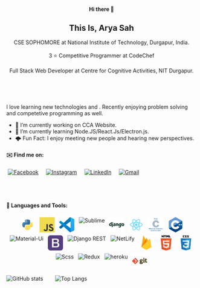 <div align="center">
  <h4>Hi there 👋 </h4>
  <h2>This Is, <b>Arya Sah</b></h2>

CSE SOPHOMORE at National Institute of Technology, Durgapur, India.<br/><br/> 3 ⭐ Competitive Programmer at CodeChef <br/> <br/>Full Stack Web Developer at Centre for Cognitive Activities, NIT Durgapur.
<!-- <br/><br/>
![](https://visitor-badge.laobi.icu/badge?page_id=Aryasah.Aryasah) -->
</div>

<br/><br/><br/>

I love learning new technologies and . Recently enjoying problem solving  and competetive  programming as well.



* 🔭 I’m currently working on CCA Website.
* 🌱 I’m currently learning Node.JS/React.Js/Electron.js.
* 🌩️ Fun Fact: I enjoy meeting new people and hearing new perspectives.


#### ✉️ Find me on:
<p align="centter">
    <a href="https://www.facebook.com/arya.sah.98892"> <img src="https://user-images.githubusercontent.com/75942764/131228135-61444bb5-aec3-48f4-b441-b89c2f46d2be.png" alt="Facebook" height="30" style="vertical-align:top; margin:4px"></a>&nbsp;&nbsp;
    <a href="https://www.instagram.com/aryasah30/"> <img src="https://mybabyfly.com/wp-content/uploads/2019/03/instagram.png" alt="Instagram" height="30" style="vertical-align:top; margin:4px"></a>&nbsp;&nbsp;
    <a href="https://www.linkedin.com/in/arya-sah-5100121b3/"> <img src="https://sguru.org/wp-content/uploads/2018/02/square-linkedin-512.png" alt="LinkedIn" height="30" style="vertical-align:top; margin:4px"></a>&nbsp;&nbsp;
    <a href="mailto:aryasah30@gmail.com?subject=subject"> <img src="https://upload.wikimedia.org/wikipedia/commons/thumb/7/7e/Gmail_icon_(2020).svg/1200px-Gmail_icon_(2020).svg.png" alt="Gmail" height="30" style="vertical-align:top; margin:4px"></a>
</p>
 
<br/><br/>
#### 🧰 Languages and Tools:
<p align="center">
<img src="https://raw.githubusercontent.com/github/explore/80688e429a7d4ef2fca1e82350fe8e3517d3494d/topics/python/python.png" alt="Python" height="40" style="vertical-align:top; margin:4px">
<img src="https://raw.githubusercontent.com/github/explore/80688e429a7d4ef2fca1e82350fe8e3517d3494d/topics/javascript/javascript.png" alt="Javascript" height="40" style="vertical-align:top; margin:4px">
<img src="https://raw.githubusercontent.com/github/explore/80688e429a7d4ef2fca1e82350fe8e3517d3494d/topics/visual-studio-code/visual-studio-code.png" alt="VS Code" height="40" style="vertical-align:top; margin:4px">
<img src="https://upload.wikimedia.org/wikipedia/en/d/d2/Sublime_Text_3_logo.png" alt="Sublime" height="40" style="vertical-align:top; margin:4px">
<img src="https://raw.githubusercontent.com/github/explore/80688e429a7d4ef2fca1e82350fe8e3517d3494d/topics/django/django.png" alt="Django" height="40" style="vertical-align:top; margin:4px">
<img src="https://raw.githubusercontent.com/github/explore/80688e429a7d4ef2fca1e82350fe8e3517d3494d/topics/react/react.png" alt="React js" height="40" style="vertical-align:top; margin:4px">
<img src="https://raw.githubusercontent.com/github/explore/80688e429a7d4ef2fca1e82350fe8e3517d3494d/topics/c/c.png" alt="C Language" height="40" style="vertical-align:top; margin:4px">
<img src="https://raw.githubusercontent.com/github/explore/80688e429a7d4ef2fca1e82350fe8e3517d3494d/topics/cpp/cpp.png" alt="C++ Language" height="40" style="vertical-align:top; margin:4px">
<img src="https://material-ui.com/static/logo.png" alt="Material-Ui" height="40" style="vertical-align:top; margin:4px">
<img src="https://raw.githubusercontent.com/github/explore/80688e429a7d4ef2fca1e82350fe8e3517d3494d/topics/bootstrap/bootstrap.png" alt="BootStrap" height="40" style="vertical-align:top; margin:4px">
<img src="https://klauslaube.com.br/static/4ff9b044c4ab9ace735892bea0ab70a1/django-rest-framework-logo.png" alt="Django REST" height="40" style="vertical-align:top; margin:4px">
<img src="https://seeklogo.com/images/N/netlify-logo-758722CDF4-seeklogo.com.png" alt="NetLify" height="40" style="vertical-align:top; margin:4px">
<img src="https://raw.githubusercontent.com/github/explore/80688e429a7d4ef2fca1e82350fe8e3517d3494d/topics/firebase/firebase.png" alt="Firebase" height="40" style="vertical-align:top; margin:4px">
<img src="https://raw.githubusercontent.com/github/explore/80688e429a7d4ef2fca1e82350fe8e3517d3494d/topics/html/html.png" alt="HTML %" height="40" style="vertical-align:top; margin:4px">
<img src="https://raw.githubusercontent.com/github/explore/80688e429a7d4ef2fca1e82350fe8e3517d3494d/topics/css/css.png" alt="CSS3" height="40" style="vertical-align:top; margin:4px">
<img src="https://www.pngfind.com/pngs/m/452-4521456_scss-logo-hd-png-download.png" alt="Scss" height="40" style="vertical-align:top; margin:4px">
<img src="https://javascript.tutorialhorizon.com/files/2016/06/redux-logo.png" alt="Redux" height="40" style="vertical-align:top; margin:4px">
<img src="https://a.slack-edge.com/80588/img/api/hosting_heroku.png" alt="heroku" height="40" style="vertical-align:top; margin:4px">
<img src="https://raw.githubusercontent.com/github/explore/80688e429a7d4ef2fca1e82350fe8e3517d3494d/topics/git/git.png" alt="Github" height="40" style="vertical-align:top; margin:4px">
</p>



![GitHub stats](https://github-readme-stats.vercel.app/api?username=Aryasah&show_icons=true&theme=tokyonight)&nbsp;&nbsp;&nbsp;&nbsp;&nbsp;&nbsp;&nbsp;
![Top Langs](https://github-readme-stats.vercel.app/api/top-langs/?username=Aryasah&theme=tokyonight)



